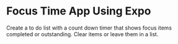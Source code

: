 # Focus Time App Using Expo

Create a to do list with a count down timer that shows focus items completed or outstanding. Clear items or leave them in a list.

